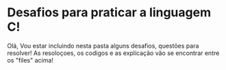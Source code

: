 # Desafios para praticar a linguagem C!
Olá, Vou estar incluindo nesta pasta alguns desafios, questões para resolver! As resoloçoes, os codigos e as explicação vão se encontrar entre os "files" acima! 
